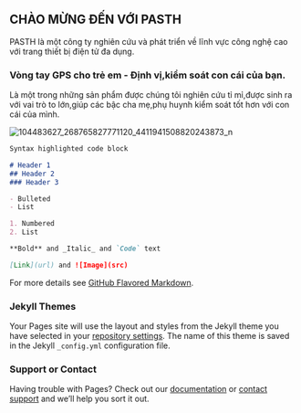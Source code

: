 ## CHÀO MỪNG ĐẾN VỚI PASTH

PASTH là một công ty nghiên cứu và phát triển về lĩnh vực công nghệ cao với trang thiết bị điện tử đa dụng.

### Vòng tay GPS cho trẻ em - Định vị,kiểm soát con cái của bạn.

Là một trong những sản phẩm được chúng tôi nghiên cứu tỉ mỉ,được sinh ra với vai trò to lớn,giúp các bậc cha mẹ,phụ huynh kiểm soát tốt hơn với con cái của mình.

![104483627_268765827771120_4411941508820243873_n](https://user-images.githubusercontent.com/67546866/85950069-a8fa0280-b984-11ea-84b3-492fbae72cd5.png)


```markdown
Syntax highlighted code block

# Header 1
## Header 2
### Header 3

- Bulleted
- List

1. Numbered
2. List

**Bold** and _Italic_ and `Code` text

[Link](url) and ![Image](src)
```

For more details see [GitHub Flavored Markdown](https://guides.github.com/features/mastering-markdown/).

### Jekyll Themes

Your Pages site will use the layout and styles from the Jekyll theme you have selected in your [repository settings](https://github.com/huyhoangofficial210300/PASTH/settings). The name of this theme is saved in the Jekyll `_config.yml` configuration file.

### Support or Contact

Having trouble with Pages? Check out our [documentation](https://help.github.com/categories/github-pages-basics/) or [contact support](https://github.com/contact) and we’ll help you sort it out.
